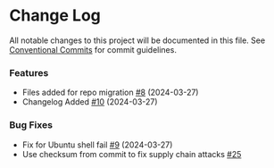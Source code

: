 # Change Log

All notable changes to this project will be documented in this file.
See [Conventional Commits](https://conventionalcommits.org) for commit guidelines.

### Features

* Files added for repo migration [#8](https://github.com/web3j/web3j-installer/pull/8) (2024-03-27)
* Changelog Added [#10](https://github.com/web3j/web3j-installer/pull/10) (2024-03-27)

### Bug Fixes

* Fix for Ubuntu shell fail [#9](https://github.com/web3j/web3j-installer/pull/9) (2024-03-27)
* Use checksum from commit to fix supply chain attacks [#25](https://github.com/LFDT-web3j/web3j-installer/pull/25)